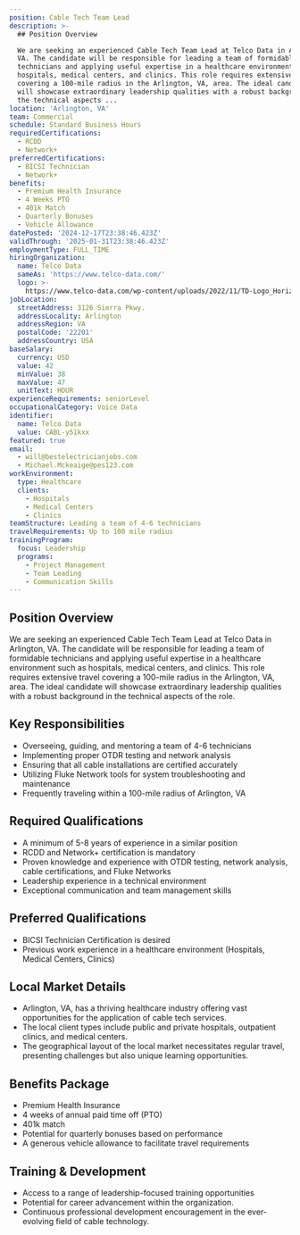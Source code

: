 ```yaml
---
position: Cable Tech Team Lead
description: >-
  ## Position Overview

  We are seeking an experienced Cable Tech Team Lead at Telco Data in Arlington,
  VA. The candidate will be responsible for leading a team of formidable
  technicians and applying useful expertise in a healthcare environment such as
  hospitals, medical centers, and clinics. This role requires extensive travel
  covering a 100-mile radius in the Arlington, VA, area. The ideal candidate
  will showcase extraordinary leadership qualities with a robust background in
  the technical aspects ...
location: 'Arlington, VA'
team: Commercial
schedule: Standard Business Hours
requiredCertifications:
  - RCDD
  - Network+
preferredCertifications:
  - BICSI Technician
  - Network+
benefits:
  - Premium Health Insurance
  - 4 Weeks PTO
  - 401k Match
  - Quarterly Bonuses
  - Vehicle Allowance
datePosted: '2024-12-17T23:38:46.423Z'
validThrough: '2025-01-31T23:38:46.423Z'
employmentType: FULL_TIME
hiringOrganization:
  name: Telco Data
  sameAs: 'https://www.telco-data.com/'
  logo: >-
    https://www.telco-data.com/wp-content/uploads/2022/11/TD-Logo_Horizontal_Color.webp
jobLocation:
  streetAddress: 3126 Sierra Pkwy.
  addressLocality: Arlington
  addressRegion: VA
  postalCode: '22201'
  addressCountry: USA
baseSalary:
  currency: USD
  value: 42
  minValue: 38
  maxValue: 47
  unitText: HOUR
experienceRequirements: seniorLevel
occupationalCategory: Voice Data
identifier:
  name: Telco Data
  value: CABL-y51kxx
featured: true
email:
  - will@bestelectricianjobs.com
  - Michael.Mckeaige@pes123.com
workEnvironment:
  type: Healthcare
  clients:
    - Hospitals
    - Medical Centers
    - Clinics
teamStructure: Leading a team of 4-6 technicians
travelRequirements: Up to 100 mile radius
trainingProgram:
  focus: Leadership
  programs:
    - Project Management
    - Team Leading
    - Communication Skills
---
```




## Position Overview
We are seeking an experienced Cable Tech Team Lead at Telco Data in Arlington, VA. The candidate will be responsible for leading a team of formidable technicians and applying useful expertise in a healthcare environment such as hospitals, medical centers, and clinics. This role requires extensive travel covering a 100-mile radius in the Arlington, VA, area. The ideal candidate will showcase extraordinary leadership qualities with a robust background in the technical aspects of the role.

## Key Responsibilities
- Overseeing, guiding, and mentoring a team of 4-6 technicians
- Implementing proper OTDR testing and network analysis
- Ensuring that all cable installations are certified accurately
- Utilizing Fluke Network tools for system troubleshooting and maintenance
- Frequently traveling within a 100-mile radius of Arlington, VA

## Required Qualifications
- A minimum of 5-8 years of experience in a similar position
- RCDD and Network+ certification is mandatory
- Proven knowledge and experience with OTDR testing, network analysis, cable certifications, and Fluke Networks
- Leadership experience in a technical environment
- Exceptional communication and team management skills

## Preferred Qualifications
- BICSI Technician Certification is desired
- Previous work experience in a healthcare environment (Hospitals, Medical Centers, Clinics)

## Local Market Details
- Arlington, VA, has a thriving healthcare industry offering vast opportunities for the application of cable tech services.
- The local client types include public and private hospitals, outpatient clinics, and medical centers.
- The geographical layout of the local market necessitates regular travel, presenting challenges but also unique learning opportunities.

## Benefits Package
- Premium Health Insurance
- 4 weeks of annual paid time off (PTO)
- 401k match
- Potential for quarterly bonuses based on performance
- A generous vehicle allowance to facilitate travel requirements

## Training & Development
- Access to a range of leadership-focused training opportunities 
- Potential for career advancement within the organization.
- Continuous professional development encouragement in the ever-evolving field of cable technology.